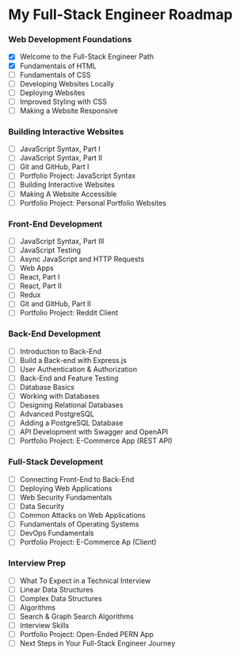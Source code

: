 # My Full-Stack Engineer Roadmap

### Web Development Foundations
- [x] Welcome to the Full-Stack Engineer Path
- [x] Fundamentals of HTML
- [ ] Fundamentals of CSS
- [ ] Developing Websites Locally
- [ ] Deploying Websites
- [ ] Improved Styling with CSS
- [ ] Making a Website Responsive

### Building Interactive Websites
- [ ] JavaScript Syntax, Part I
- [ ] JavaScript Syntax, Part II
- [ ] Git and GitHub, Part I
- [ ] Portfolio Project: JavaScript Syntax
- [ ] Building Interactive Websites
- [ ] Making A Website Accessible
- [ ] Portfolio Project: Personal Portfolio Websites

### Front-End Development
- [ ] JavaScript Syntax, Part III
- [ ] JavaScript Testing
- [ ] Async JavaScript and HTTP Requests
- [ ] Web Apps
- [ ] React, Part I
- [ ] React, Part II
- [ ] Redux
- [ ] Git and GitHub, Part II
- [ ] Portfolio Project: Reddit Client

### Back-End Development
- [ ] Introduction to Back-End
- [ ] Build a Back-end with Express.js
- [ ] User Authentication & Authorization
- [ ] Back-End and Feature Testing
- [ ] Database Basics
- [ ] Working with Databases
- [ ] Designing Relational Databases
- [ ] Advanced PostgreSQL
- [ ] Adding a PostgreSQL Database
- [ ] API Development with Swagger and OpenAPI
- [ ] Portfolio Project: E-Commerce App (REST API)

### Full-Stack Development
- [ ] Connecting Front-End to Back-End
- [ ] Deploying Web Applications
- [ ] Web Security Fundamentals
- [ ] Data Security
- [ ] Common Attacks on Web Applications
- [ ] Fundamentals of Operating Systems
- [ ] DevOps Fundamentals
- [ ] Portfolio Project: E-Commerce Ap (Client)

### Interview Prep
- [ ] What To Expect in a Technical Interview
- [ ] Linear Data Structures
- [ ] Complex Data Structures
- [ ] Algorithms
- [ ] Search & Graph Search Algorithms
- [ ] Interview Skills
- [ ] Portfolio Project: Open-Ended PERN App
- [ ] Next Steps in Your Full-Stack Engineer Journey